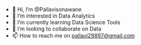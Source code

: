 - 👋 Hi, I’m @Pallavisonawane
- 👀 I’m interested in Data Analytics
- 🌱 I’m currently learning Data Science Tools
- 💞️ I’m looking to collaborate on Data
- 📫 How to reach me on pallavi29897@gmail.com

<!---
Pallavisonawane/Pallavisonawane is a ✨ special ✨ repository because its `README.md` (this file) appears on your GitHub profile.
You can click the Preview link to take a look at your changes.
--->
